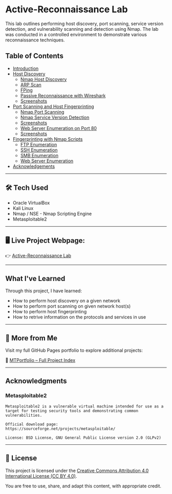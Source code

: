 # Active-Reconnaissance Lab

This lab outlines performing host discovery, port scanning, service version detection, and vulnerability scanning and detection using Nmap. The lab was conducted in a controlled environment to demonstrate various reconnaissance techniques.

## Table of Contents

- [Introduction](#introduction)
- [Host Discovery](#host-discovery)
  - [Nmap Host Discovery](#nmap-host-discovery)
  - [ARP Scan](#arp-scan)
  - [FPing](#fping)
  - [Passive Reconnaissance with Wireshark](#passive-reconnaissance-with-wireshark)
  - [Screenshots](#screenshots-host-discovery)
- [Port Scanning and Host Fingerprinting](#port-scanning-and-host-fingerprinting)
  - [Nmap Port Scanning](#nmap-port-scanning)
  - [Nmap Service Version Detection](#nmap-service-version-detection)
  - [Screenshots](#screenshots-port-scanning)
  - [Web Server Enumeration on Port 80](#web-server-enumeration-on-port-80)
  - [Screenshots](#screenshots-web-server-enumeration)
- [Fingerprinting with Nmap Scripts](#fingerprinting-with-nmap-scripts)
  - [FTP Enumeration](#FTP-Enumeration)
  - [SSH Enumeration](#SSH-Enumeration)
  - [SMB Enumeration](#SMB-Enumeration)
  - [Web Server Enumeration](#Web-Server-Enumeration)
- [Acknowledgements](#Acknowledgements)


---


## 🛠️ Tech Used
- Oracle VirtualBox
- Kali Linux
- Nmap / NSE - Nmap Scripting Engine
- Metasploitable2


---


## 🖥️ **Live Project Webpage:**  
👉 [Active-Reconnaissance Lab](https://mark-thompson01.github.io/MTPortfolio/Lab%20Projects/Active%20Reconnaissance/)


---


## What I've Learned
Through this project, I have learned:
- How to perform host discovery on a given network
- How to perform port scanning on given network host(s)
- How to perform host fingerprinting
- How to retrive information on the protocols and services in use


---


## 📁 More from Me

Visit my full GitHub Pages portfolio to explore additional projects:

🔗 [MTPortfolio – Full Project Index](https://mark-thompson01.github.io/MTPortfolio/)
 
  
---


## Acknowledgments

### Metasploitable2

    Metasploitable2 is a vulnerable virtual machine intended for use as a target for testing security tools and demonstrating common vulnerabilities. 

    Official download page: https://sourceforge.net/projects/metasploitable/

    License: BSD License, GNU General Public License version 2.0 (GLPv2)



---


## 📜 License

This project is licensed under the 
[Creative Commons Attribution 4.0 International License (CC BY 4.0)](https://creativecommons.org/licenses/by/4.0/).

You are free to use, share, and adapt this content, with appropriate credit.













